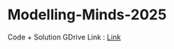 # Modelling-Minds-2025

Code + Solution GDrive Link : [Link](https://www.youtube.com/watch?v=xvFZjo5PgG0)
